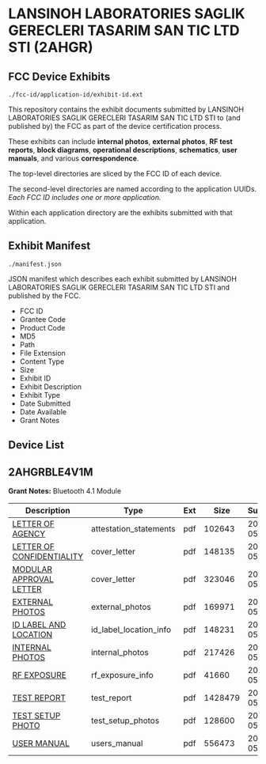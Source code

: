 # LANSINOH LABORATORIES SAGLIK GERECLERI TASARIM SAN TIC LTD STI (2AHGR)
## FCC Device Exhibits

```
./fcc-id/application-id/exhibit-id.ext
```

This repository contains the exhibit documents submitted by LANSINOH LABORATORIES SAGLIK GERECLERI TASARIM SAN TIC LTD STI to (and published by) the FCC as part of the device certification process.

These exhibits can include **internal photos**, **external photos**, **RF test reports**, **block diagrams**, **operational descriptions**, **schematics**, **user manuals**, and various **correspondence**.

The top-level directories are sliced by the FCC ID of each device.

The second-level directories are named according to the application UUIDs. *Each FCC ID includes one or more application.*

Within each application directory are the exhibits submitted with that application. 

## Exhibit Manifest

```
./manifest.json
```

JSON manifest which describes each exhibit submitted by LANSINOH LABORATORIES SAGLIK GERECLERI TASARIM SAN TIC LTD STI and published by the FCC.

- FCC ID
- Grantee Code
- Product Code
- MD5
- Path
- File Extension
- Content Type
- Size
- Exhibit ID
- Exhibit Description
- Exhibit Type
- Date Submitted
- Date Available
- Grant Notes

## Device List
## 2AHGRBLE4V1M
**Grant Notes:** Bluetooth 4.1 Module

| Description | Type | Ext | Size | Submitted | Available |
| ----------- | ---- | --- | ---- | --------- | --------- |
| [LETTER OF AGENCY](2AHGRBLE4V1M/4310e9036c91475c2ed50bf6bb680916/3007505.pdf) | attestation_statements | pdf | 102643 | 2016-05-27 | 2016-05-27 |
| [LETTER OF CONFIDENTIALITY](2AHGRBLE4V1M/4310e9036c91475c2ed50bf6bb680916/3007508.pdf) | cover_letter | pdf | 148135 | 2016-05-27 | 2016-05-27 |
| [MODULAR APPROVAL LETTER](2AHGRBLE4V1M/4310e9036c91475c2ed50bf6bb680916/3007555.pdf) | cover_letter | pdf | 323046 | 2016-05-27 | 2016-05-27 |
| [EXTERNAL PHOTOS](2AHGRBLE4V1M/4310e9036c91475c2ed50bf6bb680916/3007509.pdf) | external_photos | pdf | 169971 | 2016-05-27 | 2016-05-27 |
| [ID LABEL AND LOCATION](2AHGRBLE4V1M/4310e9036c91475c2ed50bf6bb680916/3007510.pdf) | id_label_location_info | pdf | 148231 | 2016-05-27 | 2016-05-27 |
| [INTERNAL PHOTOS](2AHGRBLE4V1M/4310e9036c91475c2ed50bf6bb680916/3007511.pdf) | internal_photos | pdf | 217426 | 2016-05-27 | 2016-05-27 |
| [RF EXPOSURE](2AHGRBLE4V1M/4310e9036c91475c2ed50bf6bb680916/3007514.pdf) | rf_exposure_info | pdf | 41660 | 2016-05-27 | 2016-05-27 |
| [TEST REPORT](2AHGRBLE4V1M/4310e9036c91475c2ed50bf6bb680916/3007516.pdf) | test_report | pdf | 1428479 | 2016-05-27 | 2016-05-27 |
| [TEST SETUP PHOTO](2AHGRBLE4V1M/4310e9036c91475c2ed50bf6bb680916/3007517.pdf) | test_setup_photos | pdf | 128600 | 2016-05-27 | 2016-05-27 |
| [USER MANUAL](2AHGRBLE4V1M/4310e9036c91475c2ed50bf6bb680916/3007556.pdf) | users_manual | pdf | 556473 | 2016-05-27 | 2016-05-27 |

